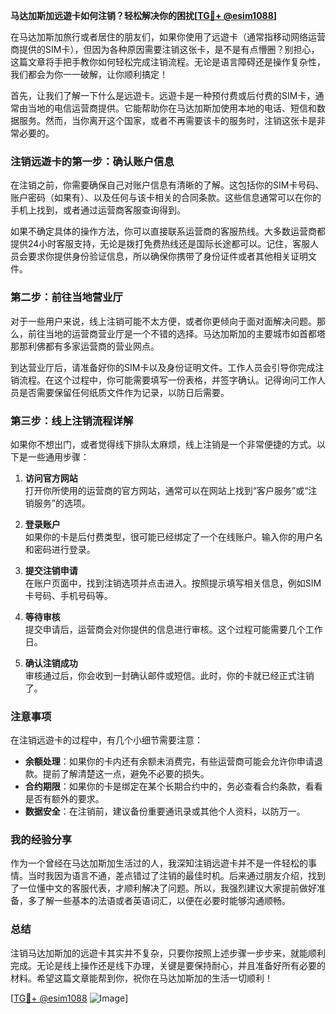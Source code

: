 **马达加斯加远遊卡如何注销？轻松解决你的困扰[[TG💪+ @esim1088](https://t.me/s/esim1088)]**

在马达加斯加旅行或者居住的朋友们，如果你使用了远遊卡（通常指移动网络运营商提供的SIM卡），但因为各种原因需要注销这张卡，是不是有点懵圈？别担心，这篇文章将手把手教你如何轻松完成注销流程。无论是语言障碍还是操作复杂性，我们都会为你一一破解，让你顺利搞定！

首先，让我们了解一下什么是远遊卡。远遊卡是一种预付费或后付费的SIM卡，通常由当地的电信运营商提供。它能帮助你在马达加斯加使用本地的电话、短信和数据服务。然而，当你离开这个国家，或者不再需要该卡的服务时，注销这张卡是非常必要的。

### 注销远遊卡的第一步：确认账户信息

在注销之前，你需要确保自己对账户信息有清晰的了解。这包括你的SIM卡号码、账户密码（如果有）、以及任何与该卡相关的合同条款。这些信息通常可以在你的手机上找到，或者通过运营商客服查询得到。

如果不确定具体的操作方法，你可以直接联系运营商的客服热线。大多数运营商都提供24小时客服支持，无论是拨打免费热线还是国际长途都可以。记住，客服人员会要求你提供身份验证信息，所以确保你携带了身份证件或者其他相关证明文件。

### 第二步：前往当地营业厅

对于一些用户来说，线上注销可能不太方便，或者你更倾向于面对面解决问题。那么，前往当地的运营商营业厅是一个不错的选择。马达加斯加的主要城市如首都塔那那利佛都有多家运营商的营业网点。

到达营业厅后，请准备好你的SIM卡以及身份证明文件。工作人员会引导你完成注销流程。在这个过程中，你可能需要填写一份表格，并签字确认。记得询问工作人员是否需要保留任何纸质文件作为记录，以防日后需要。

### 第三步：线上注销流程详解

如果你不想出门，或者觉得线下排队太麻烦，线上注销是一个非常便捷的方式。以下是一些通用步骤：

1. **访问官方网站**  
   打开你所使用的运营商的官方网站，通常可以在网站上找到“客户服务”或“注销服务”的选项。

2. **登录账户**  
   如果你的卡是后付费类型，很可能已经绑定了一个在线账户。输入你的用户名和密码进行登录。

3. **提交注销申请**  
   在账户页面中，找到注销选项并点击进入。按照提示填写相关信息，例如SIM卡号码、手机号码等。

4. **等待审核**  
   提交申请后，运营商会对你提供的信息进行审核。这个过程可能需要几个工作日。

5. **确认注销成功**  
   审核通过后，你会收到一封确认邮件或短信。此时，你的卡就已经正式注销了。

### 注意事项

在注销远遊卡的过程中，有几个小细节需要注意：

- **余额处理**：如果你的卡内还有余额未消费完，有些运营商可能会允许你申请退款。提前了解清楚这一点，避免不必要的损失。
- **合约期限**：如果你的卡是绑定在某个长期合约中的，务必查看合约条款，看看是否有额外的要求。
- **数据安全**：在注销前，建议备份重要通讯录或其他个人资料，以防万一。

### 我的经验分享

作为一个曾经在马达加斯加生活过的人，我深知注销远遊卡并不是一件轻松的事情。当时我因为语言不通，差点错过了注销的最佳时机。后来通过朋友介绍，找到了一位懂中文的客服代表，才顺利解决了问题。所以，我强烈建议大家提前做好准备，多了解一些基本的法语或者英语词汇，以便在必要时能够沟通顺畅。

### 总结

注销马达加斯加的远遊卡其实并不复杂，只要你按照上述步骤一步步来，就能顺利完成。无论是线上操作还是线下办理，关键是要保持耐心，并且准备好所有必要的材料。希望这篇文章能帮到你，祝你在马达加斯加的生活一切顺利！

[[TG💪+ @esim1088](https://t.me/s/esim1088) ![Image](https://i.postimg.cc/4NQfJmqS/Snipaste-2025-05-13-00-14-12.png)]